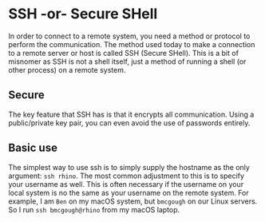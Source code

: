 # SSH -or- Secure SHell

In order to connect to a remote system, you need a method or protocol to perform the communication. The method used today to make a connection to a remote server or host is called SSH (Secure SHell). This is a bit of misnomer as SSH is not a shell itself, just a method of running a shell (or other process) on a remote system.

## Secure

The key feature that SSH has is that it encrypts all communication. Using a public/private key pair, you can even avoid the use of passwords entirely.

## Basic use

The simplest way to use ssh is to simply supply the hostname as the only argument: `ssh rhino`. The most common adjustment to this is to specify your username as well. This is often necessary if the username on your local system is no the same as your username on the remote system. For example, I am `Ben` on my macOS system, but `bmcgough` on our Linux servers. So I run `ssh bmcgough@rhino` from my macOS laptop.
